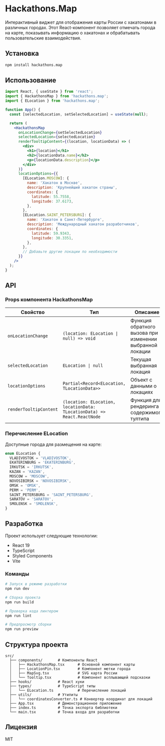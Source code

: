 # Hackathons.Map

Интерактивный виджет для отображения карты России с хакатонами в различных городах. Этот React-компонент позволяет отмечать города на карте, показывать информацию о хакатонах и обрабатывать пользовательские взаимодействия.

## Установка

```bash
npm install hackathons.map
```

## Использование

```jsx
import React, { useState } from 'react';
import { HackathonsMap } from 'hackathons.map';
import { ELocation } from 'hackathons.map';

function App() {
  const [selectedLocation, setSelectedLocation] = useState(null);

  return (
    <HackathonsMap
      onLocationChange={setSelectedLocation}
      selectedLocation={selectedLocation}
      renderTooltipContent={(location, locationData) => (
        <div>
          <h1>{location}</h1>
          <h2>{locationData.name}</h2>
          <p>{locationData.description}</p>
        </div>
      )}
      locationOptions={{
        [ELocation.MOSCOW]: {
          name: 'Хакатон в Москве',
          description: 'Крупнейший хакатон страны',
          coordinates: {
            latitude: 55.7558,
            longitude: 37.6173,
          },
        },
        [ELocation.SAINT_PETERSBURG]: {
          name: 'Хакатон в Санкт-Петербурге',
          description: 'Международный хакатон разработчиков',
          coordinates: {
            latitude: 59.9343,
            longitude: 30.3351,
          },
        },
        // Добавьте другие локации по необходимости
      }}
    />
  );
}
```

## API

### Props компонента HackathonsMap

| Свойство | Тип | Описание |
|----------|-----|----------|
| `onLocationChange` | `(location: ELocation \| null) => void` | Функция обратного вызова при изменении выбранной локации |
| `selectedLocation` | `ELocation \| null` | Текущая выбранная локация |
| `locationOptions` | `Partial<Record<ELocation, TLocationData>>` | Объект с данными о локациях |
| `renderTooltipContent` | `(location: ELocation, locationData: TLocationData) => React.ReactNode` | Функция для рендеринга содержимого тултипа |

### Перечисление ELocation

Доступные города для размещения на карте:

```typescript
enum ELocation {
  VLADIVOSTOK = 'VLADIVOSTOK',
  EKATERINBURG = 'EKATERINBURG',
  IRKUTSK = 'IRKUTSK',
  KAZAN = 'KAZAN',
  MOSCOW = 'MOSCOW',
  NOVOSIBIRSK = 'NOVOSIBIRSK',
  OMSK = 'OMSK',
  PERM = 'PERM',
  SAINT_PETERSBURG = 'SAINT_PETERSBURG',
  SARATOV = 'SARATOV',
  SMOLENSK = 'SMOLENSK',
}
```

## Разработка

Проект использует следующие технологии:
- React 19
- TypeScript
- Styled Components
- Vite

### Команды

```bash
# Запуск в режиме разработки
npm run dev

# Сборка проекта
npm run build

# Проверка кода линтером
npm run lint

# Предпросмотр сборки
npm run preview
```

## Структура проекта

```
src/
  ├── components/       # Компоненты React
  │   ├── HackathonsMap.tsx      # Основной компонент карты
  │   ├── LocationPin.tsx        # Компонент метки города
  │   ├── MapSvg.tsx             # SVG карта России
  │   └── Tooltip.tsx            # Компонент всплывающей подсказки
  ├── hooks/            # React хуки
  ├── types/            # TypeScript типы
  │   └── ELocation.ts           # Перечисление локаций
  ├── utils/            # Утилиты
  │   └── coordinatesConverter.ts # Конвертер координат для локаций
  ├── App.tsx           # Демонстрационное приложение
  ├── index.ts          # Точка экспорта библиотеки
  └── main.tsx          # Точка входа для разработки
```

## Лицензия

MIT

